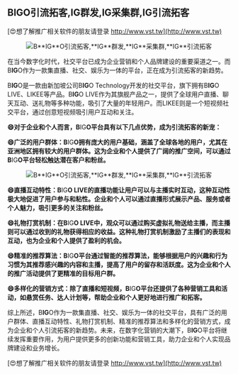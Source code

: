 ## **B**IG**O引流拓客,**IG**群发,**IG**采集群,**IG**引流拓客**

[😍想了解推广相关软件的朋友请登录 http://www.vst.tw](http://www.vst.tw)

 <center><img src="https://vst.tw/MP4/tuiguang/png/5.png" alt="B**IG**O引流拓客,**IG**群发,**IG**采集群,**IG**引流拓客"></center>

在当今数字化时代，社交平台已成为企业营销和个人品牌建设的重要渠道之一。而B**IG**O作为一款集直播、社交、娱乐为一体的平台，正在成为引流拓客的新趋势。

B**IG**O是一款由新加坡公司B**IG**O Technology开发的社交平台，旗下拥有B**IG**O LIVE、LIKEE等产品。B**IG**O LIVE作为其旗舰产品之一，提供了全球用户直播、聊天互动、送礼物等多种功能，吸引了大量的年轻用户。而LIKEE则是一个短视频社交平台，通过创意短视频吸引用户互动和关注。

**😄对于企业和个人而言，B**IG**O平台具有以下几点优势，成为引流拓客的新宠：**

**😄广泛的用户群体：B**IG**O拥有庞大的用户基础，涵盖了全球各地的用户，尤其在亚洲地区拥有较大的用户群体。这为企业和个人提供了广阔的推广空间，可以通过B**IG**O平台轻松触达潜在客户和粉丝。**

 <center><img src="https://vst.tw/MP4/tuiguang/png/7.png" alt="B**IG**O引流拓客,**IG**群发,**IG**采集群,**IG**引流拓客"></center>

**😄直播互动特性：B**IG**O LIVE的直播功能让用户可以与主播实时互动，这种互动性极大地促进了用户参与和粘性。企业和个人可以通过直播形式展示产品、服务或者个人魅力，吸引更多的关注和粉丝。**

**😄礼物打赏机制：在B**IG**O LIVE中，观众可以通过购买虚拟礼物送给主播，而主播则可以通过收到的礼物获得相应的收益。这种礼物打赏机制激励了主播们的表现和互动，也为企业和个人提供了盈利的机会。**

**😄精准的推荐算法：B**IG**O平台通过智能的推荐算法，能够根据用户的兴趣和行为习惯为其推荐感兴趣的内容和主播，提高了用户的留存和活跃度。这为企业和个人的推广活动提供了更精准的目标用户群。**

**😄多样化的营销方式：除了直播和短视频，B**IG**O平台还提供了各种营销工具和活动，如悬赏任务、达人计划等，帮助企业和个人更好地进行推广和拓客。**

综上所述，B**IG**O作为一款集直播、社交、娱乐为一体的社交平台，具有广泛的用户群体、直播互动特性、礼物打赏机制、精准的推荐算法和多样化的营销方式，成为企业和个人引流拓客的新趋势。未来，在数字化营销的大潮下，B**IG**O平台将继续发挥重要作用，为用户提供更多的创新功能和营销工具，助力企业和个人实现品牌建设和业务增长。

[😍想了解推广相关软件的朋友请登录 http://www.vst.tw](http://www.vst.tw)



